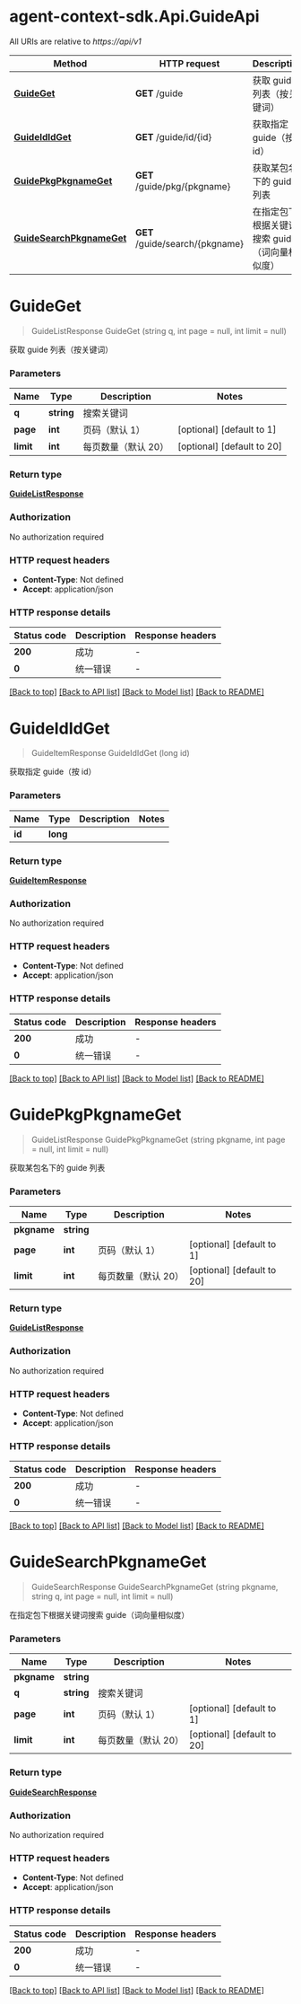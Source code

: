 # agent-context-sdk.Api.GuideApi

All URIs are relative to *https://api/v1*

| Method | HTTP request | Description |
|--------|--------------|-------------|
| [**GuideGet**](GuideApi.md#guideget) | **GET** /guide | 获取 guide 列表（按关键词） |
| [**GuideIdIdGet**](GuideApi.md#guideididget) | **GET** /guide/id/{id} | 获取指定 guide（按 id） |
| [**GuidePkgPkgnameGet**](GuideApi.md#guidepkgpkgnameget) | **GET** /guide/pkg/{pkgname} | 获取某包名下的 guide 列表 |
| [**GuideSearchPkgnameGet**](GuideApi.md#guidesearchpkgnameget) | **GET** /guide/search/{pkgname} | 在指定包下根据关键词搜索 guide（词向量相似度） |

<a id="guideget"></a>
# **GuideGet**
> GuideListResponse GuideGet (string q, int page = null, int limit = null)

获取 guide 列表（按关键词）


### Parameters

| Name | Type | Description | Notes |
|------|------|-------------|-------|
| **q** | **string** | 搜索关键词 |  |
| **page** | **int** | 页码（默认 1） | [optional] [default to 1] |
| **limit** | **int** | 每页数量（默认 20） | [optional] [default to 20] |

### Return type

[**GuideListResponse**](GuideListResponse.md)

### Authorization

No authorization required

### HTTP request headers

 - **Content-Type**: Not defined
 - **Accept**: application/json


### HTTP response details
| Status code | Description | Response headers |
|-------------|-------------|------------------|
| **200** | 成功 |  -  |
| **0** | 统一错误 |  -  |

[[Back to top]](#) [[Back to API list]](../../README.md#documentation-for-api-endpoints) [[Back to Model list]](../../README.md#documentation-for-models) [[Back to README]](../../README.md)

<a id="guideididget"></a>
# **GuideIdIdGet**
> GuideItemResponse GuideIdIdGet (long id)

获取指定 guide（按 id）


### Parameters

| Name | Type | Description | Notes |
|------|------|-------------|-------|
| **id** | **long** |  |  |

### Return type

[**GuideItemResponse**](GuideItemResponse.md)

### Authorization

No authorization required

### HTTP request headers

 - **Content-Type**: Not defined
 - **Accept**: application/json


### HTTP response details
| Status code | Description | Response headers |
|-------------|-------------|------------------|
| **200** | 成功 |  -  |
| **0** | 统一错误 |  -  |

[[Back to top]](#) [[Back to API list]](../../README.md#documentation-for-api-endpoints) [[Back to Model list]](../../README.md#documentation-for-models) [[Back to README]](../../README.md)

<a id="guidepkgpkgnameget"></a>
# **GuidePkgPkgnameGet**
> GuideListResponse GuidePkgPkgnameGet (string pkgname, int page = null, int limit = null)

获取某包名下的 guide 列表


### Parameters

| Name | Type | Description | Notes |
|------|------|-------------|-------|
| **pkgname** | **string** |  |  |
| **page** | **int** | 页码（默认 1） | [optional] [default to 1] |
| **limit** | **int** | 每页数量（默认 20） | [optional] [default to 20] |

### Return type

[**GuideListResponse**](GuideListResponse.md)

### Authorization

No authorization required

### HTTP request headers

 - **Content-Type**: Not defined
 - **Accept**: application/json


### HTTP response details
| Status code | Description | Response headers |
|-------------|-------------|------------------|
| **200** | 成功 |  -  |
| **0** | 统一错误 |  -  |

[[Back to top]](#) [[Back to API list]](../../README.md#documentation-for-api-endpoints) [[Back to Model list]](../../README.md#documentation-for-models) [[Back to README]](../../README.md)

<a id="guidesearchpkgnameget"></a>
# **GuideSearchPkgnameGet**
> GuideSearchResponse GuideSearchPkgnameGet (string pkgname, string q, int page = null, int limit = null)

在指定包下根据关键词搜索 guide（词向量相似度）


### Parameters

| Name | Type | Description | Notes |
|------|------|-------------|-------|
| **pkgname** | **string** |  |  |
| **q** | **string** | 搜索关键词 |  |
| **page** | **int** | 页码（默认 1） | [optional] [default to 1] |
| **limit** | **int** | 每页数量（默认 20） | [optional] [default to 20] |

### Return type

[**GuideSearchResponse**](GuideSearchResponse.md)

### Authorization

No authorization required

### HTTP request headers

 - **Content-Type**: Not defined
 - **Accept**: application/json


### HTTP response details
| Status code | Description | Response headers |
|-------------|-------------|------------------|
| **200** | 成功 |  -  |
| **0** | 统一错误 |  -  |

[[Back to top]](#) [[Back to API list]](../../README.md#documentation-for-api-endpoints) [[Back to Model list]](../../README.md#documentation-for-models) [[Back to README]](../../README.md)


